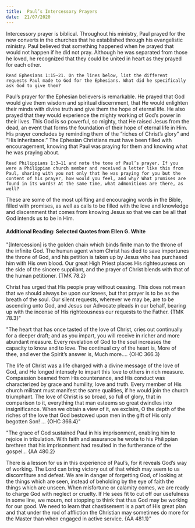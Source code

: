 ```yaml
---
title:  Paul’s Intercessory Prayers
date:  21/07/2020
---
```


Intercessory prayer is biblical. Throughout his ministry, Paul prayed for the new converts in the churches that he established through his evangelistic ministry. Paul believed that something happened when he prayed that would not happen if he did not pray. Although he was separated from those he loved, he recognized that they could be united in heart as they prayed for each other.

`Read Ephesians 1:15–21. On the lines below, list the different requests Paul made to God for the Ephesians. What did he specifically ask God to give them?`

Paul’s prayer for the Ephesian believers is remarkable. He prayed that God would give them wisdom and spiritual discernment, that He would enlighten their minds with divine truth and give them the hope of eternal life. He also prayed that they would experience the mighty working of God’s power in their lives. This God is so powerful, so mighty, that He raised Jesus from the dead, an event that forms the foundation of their hope of eternal life in Him. His prayer concludes by reminding them of the “riches of Christ’s glory” and “His inheritance.” The Ephesian Christians must have been filled with encouragement, knowing that Paul was praying for them and knowing what he was praying about.

`Read Philippians 1:3–11 and note the tone of Paul’s prayer. If you were a Philippian church member and received a letter like this from Paul, sharing with you not only that he was praying for you but the content of his prayer, how would you feel, and why? What promises are found in its words? At the same time, what admonitions are there, as well? `

These are some of the most uplifting and encouraging words in the Bible, filled with promises, as well as calls to be filled with the love and knowledge and discernment that comes from knowing Jesus so that we can be all that God intends us to be in Him.

#### Additional Reading: Selected Quotes from Ellen G. White

"[Intercession] is the golden chain which binds finite man to the throne of the infinite God. The human agent whom Christ has died to save importunes the throne of God, and his petition is taken up by Jesus who has purchased him with His own blood. Our great High Priest places His righteousness on the side of the sincere suppliant, and the prayer of Christ blends with that of the human petitioner. {TMK 78.2}

Christ has urged that His people pray without ceasing. This does not mean that we should always be upon our knees, but that prayer is to be as the breath of the soul. Our silent requests, wherever we may be, are to be ascending unto God, and Jesus our Advocate pleads in our behalf, bearing up with the incense of His righteousness our requests to the Father. {TMK 78.3}"

"The heart that has once tasted of the love of Christ, cries out continually for a deeper draft; and as you impart, you will receive in richer and more abundant measure. Every revelation of God to the soul increases the capacity to know and to love. The continual cry of the heart is, More of thee, and ever the Spirit’s answer is, Much more.... {OHC 366.3}

The life of Christ was a life charged with a divine message of the love of God, and He longed intensely to impart this love to others in rich measure. Compassion beamed from His countenance, and His conduct was characterized by grace and humility, love and truth. Every member of His church militant must manifest the same qualities, if he would join the church triumphant. The love of Christ is so broad, so full of glory, that in comparison to it, everything that man esteems so great dwindles into insignificance. When we obtain a view of it, we exclaim, O the depth of the riches of the love that God bestowed upon men in the gift of His only begotten Son! ... {OHC 366.4}"

"The grace of God sustained Paul in his imprisonment, enabling him to rejoice in tribulation. With faith and assurance he wrote to his Philippian brethren that his imprisonment had resulted in the furtherance of the gospel... {AA 480.2}

There is a lesson for us in this experience of Paul’s, for it reveals God’s way of working. The Lord can bring victory out of that which may seem to us discomfiture and defeat. We are in danger of forgetting God, of looking at the things which are seen, instead of beholding by the eye of faith the things which are unseen. When misfortune or calamity comes, we are ready to charge God with neglect or cruelty. If He sees fit to cut off our usefulness in some line, we mourn, not stopping to think that thus God may be working for our good. We need to learn that chastisement is a part of His great plan and that under the rod of affliction the Christian may sometimes do more for the Master than when engaged in active service. {AA 481.1}"